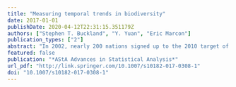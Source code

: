 ```yaml
---
title: "Measuring temporal trends in biodiversity"
date: 2017-01-01
publishDate: 2020-04-12T22:31:15.351179Z
authors: ["Stephen T. Buckland", "Y. Yuan", "Eric Marcon"]
publication_types: ["2"]
abstract: "In 2002, nearly 200 nations signed up to the 2010 target of the Convention for Biological Diversity, ‘to significantly reduce the rate of biodiversity loss by 2010'. To assess whether the target was met, it became necessary to quantify temporal trends in measures of diversity. This resulted in a marked shift in focus for biodiversity measurement. We explore the developments in measuring biodiversity that was prompted by the 2010 target. We consider measures based on species proportions, and also explain why a geometric mean of relative abundance estimates was preferred to such measures for assessing progress towards the target. We look at the use of diversity profiles, and consider how species similarity can be incorporated into diversity measures. We also discuss measures of turnover that can be used to quantify shifts in community composition arising, for example, from climate change."
featured: false
publication: "*AStA Advances in Statistical Analysis*"
url_pdf: "http://link.springer.com/10.1007/s10182-017-0308-1"
doi: "10.1007/s10182-017-0308-1"
---
```


<span class="__dimensions_badge_embed__" data-doi="10.1007/s10182-017-0308-1"></span><script async src="https://badge.dimensions.ai/badge.js" charset="utf-8"></script>

